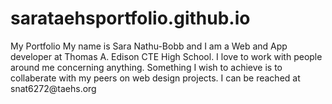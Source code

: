 # sarataehsportfolio.github.io

<!DOCTYPE html>
<html>

<head>
  <meta charset="utf-8">
  <meta name="viewport" content="width=device-width">
  <title>replit</title>
  <link href="style.css" rel="stylesheet" type="text/css" />
</head>

<body>
  
  <p>
    My Portfolio
    My name is Sara Nathu-Bobb and I am a Web and App developer at Thomas A. Edison CTE High School. I love to work with people around me concerning anything. Something I wish to achieve is to
    collaberate with my peers on web design projects. I can be reached at snat6272@taehs.org</p>
   

 <!--
  This script places a badge on your repl's full-browser view back to your repl's cover
  page. Try various colors for the theme: dark, light, red, orange, yellow, lime, green,
  teal, blue, blurple, magenta, pink!
  -->
  <script src="https://replit.com/public/js/replit-badge.js" theme="blue" defer></script> 
</body>

</html>
